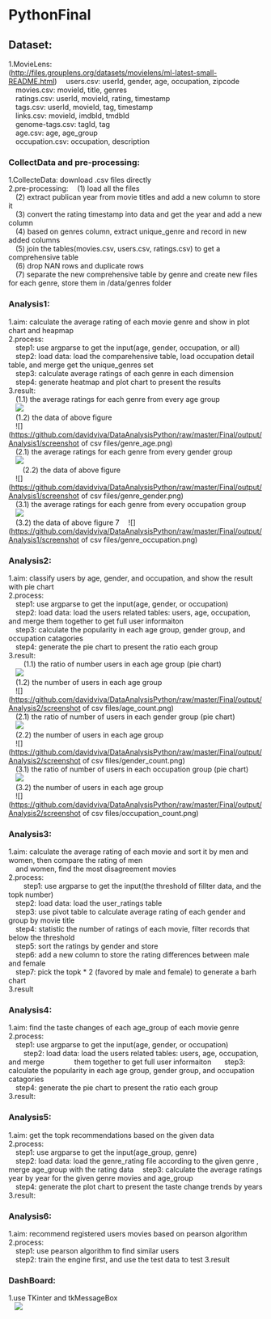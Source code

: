 # PythonFinal

## Dataset:  
  1.MovieLens:  
  (http://files.grouplens.org/datasets/movielens/ml-latest-small-README.html)
  &emsp;users.csv: userId, gender, age, occupation, zipcode  
  &emsp;movies.csv: movieId, title, genres  
  &emsp;ratings.csv: userId, movieId, rating, timestamp  
  &emsp;tags.csv: userId, movieId, tag, timestamp  
  &emsp;links.csv: movieId, imdbId, tmdbId  
  &emsp;genome-tags.csv: tagId, tag  
  &emsp;age.csv: age, age_group  
  &emsp;occupation.csv: occupation, description  
  
### CollectData and pre-processing:    
  1.CollecteData: download .csv files directly  
  2.pre-processing: 
  &emsp;(1) load all the files    
  &emsp;(2) extract publican year from movie titles and add a new column to store it  
  &emsp;(3) convert the rating timestamp into data and get the year and add a new column  
  &emsp;(4) based on genres column, extract unique_genre and record in new added columns  
  &emsp;(5) join the tables(movies.csv, users.csv, ratings.csv) to get a comprehensive table  
  &emsp;(6) drop NAN rows and duplicate rows  
  &emsp;(7) separate the new comprehensive table by genre and create new files for each genre, store them in /data/genres folder    
  
### Analysis1:  
  1.aim: calculate the average rating of each movie genre and show in plot chart and heapmap  
  2.process:  
      &emsp;step1: use argparse to get the input(age, gender, occupation, or all)  
      &emsp;step2: load data: load the comparehensive table, load occupation detail table, and merge
               get the unique_genres set  
      &emsp;step3: calculate average ratings of each genre in each dimension  
      &emsp;step4: generate heatmap and plot chart to present the results  
  3.result:   
      &emsp;(1.1) the average ratings for each genre from every age group  
      &emsp;![](https://github.com/davidviva/DataAnalysisPython/raw/master/Final/output/Analysis1/genre_age_fig.png)       
      &emsp;(1.2) the data of above figure  
      &emsp;![](https://github.com/davidviva/DataAnalysisPython/raw/master/Final/output/Analysis1/screenshot of csv files/genre_age.png)  
      &emsp;(2.1) the average ratings for each genre from every gender group    
      &emsp;![](https://github.com/davidviva/DataAnalysisPython/raw/master/Final/output/Analysis1/genre_gender_fig.png)    
      &emsp;&emsp;(2.2) the data of above figure  
      &emsp;![](https://github.com/davidviva/DataAnalysisPython/raw/master/Final/output/Analysis1/screenshot of csv files/genre_gender.png)  
      &emsp;(3.1) the average ratings for each genre from every occupation group  
      &emsp;![](https://github.com/davidviva/DataAnalysisPython/raw/master/Final/output/Analysis1/genre_occupation_fig.png)  
      &emsp;(3.2) the data of above figure  7
      &emsp;![](https://github.com/davidviva/DataAnalysisPython/raw/master/Final/output/Analysis1/screenshot of csv files/genre_occupation.png)
        
### Analysis2:  
  1.aim: classify users by age, gender, and occupation, and show the result with pie chart  
  2.process:  
      &emsp;step1: use argparse to get the input(age, gender, or occupation)   
      &emsp;step2: load data: load the users related tables: users, age, occupation, and merge
               them together to get full user informaiton  
      &emsp;step3: calculate the popularity in each age group, gender group, and occupation catagories   
      &emsp;step4: generate the pie chart to present the ratio each group  
  3.result:  
      &emsp;(1.1) the ratio of number users in each age group (pie chart)  
      &emsp;![](https://github.com/davidviva/DataAnalysisPython/raw/master/Final/output/Analysis2/figure_age.png)       
      &emsp;(1.2) the number of users in each age group  
      &emsp;![](https://github.com/davidviva/DataAnalysisPython/raw/master/Final/output/Analysis2/screenshot of csv files/age_count.png)  
      &emsp;(2.1) the ratio of number of users in each gender group (pie chart)  
      &emsp;![](https://github.com/davidviva/DataAnalysisPython/raw/master/Final/output/Analysis2/figure_gender.png)       
      &emsp;(2.2) the number of users in each age group  
      &emsp;![](https://github.com/davidviva/DataAnalysisPython/raw/master/Final/output/Analysis2/screenshot of csv files/gender_count.png)  
      &emsp;(3.1) the ratio of number of users in each occupation group (pie chart)  
      &emsp;![](https://github.com/davidviva/DataAnalysisPython/raw/master/Final/output/Analysis2/figure_occupation.png)       
      &emsp;(3.2) the number of users in each age group  
      &emsp;![](https://github.com/davidviva/DataAnalysisPython/raw/master/Final/output/Analysis2/screenshot of csv files/occupation_count.png)  
      
### Analysis3:  
  1.aim: calculate the average rating of each movie and sort it by men and women, then compare the rating of men  
  &emsp;and women, find the most disagreement movies  
  2.process:  
      &emsp;step1: use argparse to get the input(the threshold of fillter data, and the topk number)  
      &emsp;step2: load data: load the user_ratings table  
      &emsp;step3: use pivot table to calculate average rating of each gender and group by movie title   
      &emsp;step4: statistic the number of ratings of each movie, filter records that below the threshold   
      &emsp;step5: sort the ratings by gender and store   
      &emsp;step6: add a new column to store the rating differences between male and female   
      &emsp;step7: pick the topk * 2 (favored by male and female) to generate a barh chart  
  3.result  
  
  
### Analysis4:  
  1.aim: find the taste changes of each age_group of each movie genre  
  2.process:   
      &emsp;step1: use argparse to get the input(age, gender, or occupation)  
      &emsp;step2: load data: load the users related tables: users, age, occupation, and merge
               them together to get full user informaiton  
      &emsp;step3: calculate the popularity in each age group, gender group, and occupation catagories   
      &emsp;step4: generate the pie chart to present the ratio each group  
  3.result:  
  
### Analysis5:  
  1.aim: get the topk recommendations based on the given data  
  2.process:  
      &emsp;step1: use argparse to get the input(age_group, genre)  
      &emsp;step2: load data: load the genre_rating file according to the given genre , merge age_group with the rating data
      &emsp;step3: calculate the average ratings year by year for the given genre movies and age_group   
      &emsp;step4: generate the plot chart to present the taste change trends by years   
  3.result:  
  
### Analysis6:  
  1.aim: recommend registered users movies based on pearson algorithm  
  2.process:  
      &emsp;step1: use pearson algorithm to find similar users  
      &emsp;step2: train the engine first, and use the test data to test
  3.result

### DashBoard:  
  1.use TKinter and tkMessageBox  
    ![](https://github.com/davidviva/DataAnalysisPython/raw/master/Final/output/dashboard.png)  
    
